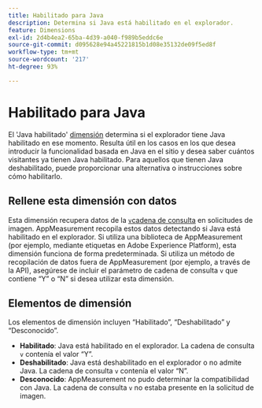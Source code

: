 ```yaml
---
title: Habilitado para Java
description: Determina si Java está habilitado en el explorador.
feature: Dimensions
exl-id: 2d4b4ea2-65ba-4d39-a040-f989b5eddc6e
source-git-commit: d095628e94a45221815b1d08e35132de09f5ed8f
workflow-type: tm+mt
source-wordcount: '217'
ht-degree: 93%

---
```


# Habilitado para Java

El &#39;Java habilitado&#39; [dimensión](overview.md) determina si el explorador tiene Java habilitado en ese momento. Resulta útil en los casos en los que desea introducir la funcionalidad basada en Java en el sitio y desea saber cuántos visitantes ya tienen Java habilitado. Para aquellos que tienen Java deshabilitado, puede proporcionar una alternativa o instrucciones sobre cómo habilitarlo.

## Rellene esta dimensión con datos

Esta dimensión recupera datos de la [`v`cadena de consulta](/help/implement/validate/query-parameters.md) en solicitudes de imagen. AppMeasurement recopila estos datos detectando si Java está habilitado en el explorador. Si utiliza una biblioteca de AppMeasurement (por ejemplo, mediante etiquetas en Adobe Experience Platform), esta dimensión funciona de forma predeterminada. Si utiliza un método de recopilación de datos fuera de AppMeasurement (por ejemplo, a través de la API), asegúrese de incluir el parámetro de cadena de consulta `v` que contiene “Y” o “N” si desea utilizar esta dimensión.

## Elementos de dimensión

Los elementos de dimensión incluyen “Habilitado”, “Deshabilitado” y “Desconocido”.

* **Habilitado**: Java está habilitado en el explorador. La cadena de consulta `v` contenía el valor “Y”.
* **Deshabilitado**: Java está deshabilitado en el explorador o no admite Java. La cadena de consulta `v` contenía el valor “N”.
* **Desconocido**: AppMeasurement no pudo determinar la compatibilidad con Java. La cadena de consulta `v` no estaba presente en la solicitud de imagen.
